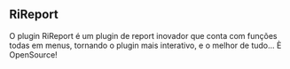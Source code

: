 <h2>RiReport</h2>

O plugin RiReport é um plugin de report inovador que conta com funções todas em menus, tornando o plugin mais interativo, e o melhor de tudo... È OpenSource!
